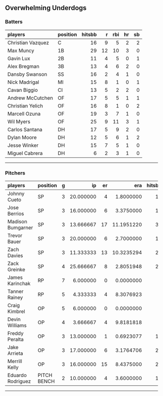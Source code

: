 ## Overwhelming Underdogs

### Batters

 
|players           |position | hitsbb|  r| rbi| hr| sb| 
|:-----------------|:--------|------:|--:|---:|--:|--:| 
|Christian Vazquez |C        |     16|  9|   5|  2|  2| 
|Max Muncy         |1B       |     29| 12|  10|  3|  0| 
|Gavin Lux         |2B       |     11|  4|   5|  0|  1| 
|Alex Bregman      |3B       |     13|  4|   6|  2|  0| 
|Dansby Swanson    |SS       |     16|  2|   4|  1|  0| 
|Nick Madrigal     |MI       |     15|  8|   1|  0|  1| 
|Cavan Biggio      |CI       |     13|  5|   2|  2|  0| 
|Andrew McCutchen  |OF       |     17|  5|   5|  1|  1| 
|Christian Yelich  |OF       |     16|  8|   1|  0|  2| 
|Marcell Ozuna     |OF       |     19|  3|   7|  1|  0| 
|Wil Myers         |OF       |     25|  9|  11|  3|  1| 
|Carlos Santana    |DH       |     17|  5|   9|  2|  0| 
|Dylan Moore       |DH       |     12|  5|   6|  1|  2| 
|Jesse Winker      |DH       |     15|  7|   5|  1|  0| 
|Miguel Cabrera    |DH       |      6|  2|   3|  1|  0| 

* * *

### Pitchers

 
|players           |position    |  g|        ip| er|        era| hitsbb|      whip| so|  w| sv| 
|:-----------------|:-----------|--:|---------:|--:|----------:|------:|---------:|--:|--:|--:| 
|Johnny Cueto      |SP          |  3| 20.000000|  4|  1.8000000|     17| 0.8500000| 18|  2|  0| 
|Jose Berrios      |SP          |  3| 16.000000|  6|  3.3750000|     15| 0.9375000| 25|  2|  0| 
|Madison Bumgarner |SP          |  3| 13.666667| 17| 11.1951220|     30| 2.1951220| 15|  0|  0| 
|Trevor Bauer      |SP          |  3| 20.000000|  6|  2.7000000|     12| 0.6000000| 29|  2|  0| 
|Zach Davies       |SP          |  3| 11.333333| 13| 10.3235294|     25| 2.2058824|  8|  1|  0| 
|Zack Greinke      |SP          |  4| 25.666667|  8|  2.8051948|     26| 1.0129870| 16|  2|  0| 
|James Karinchak   |RP          |  7|  6.000000|  0|  0.0000000|      4| 0.6666667| 11|  0|  1| 
|Tanner Rainey     |RP          |  5|  4.333333|  4|  8.3076923|      8| 1.8461538|  3|  0|  0| 
|Craig Kimbrel     |OP          |  5|  6.000000|  0|  0.0000000|      1| 0.1666667| 10|  0|  3| 
|Devin Williams    |OP          |  4|  3.666667|  4|  9.8181818|      8| 2.1818182|  5|  0|  0| 
|Freddy Peralta    |OP          |  3| 13.000000|  1|  0.6923077|     14| 1.0769231| 24|  2|  0| 
|Jake Arrieta      |OP          |  3| 17.000000|  6|  3.1764706|     22| 1.2941176| 14|  2|  0| 
|Merrill Kelly     |OP          |  3| 16.000000| 15|  8.4375000|     27| 1.6875000| 10|  1|  0| 
|Eduardo Rodriguez |PITCH BENCH |  2| 10.000000|  4|  3.6000000|     10| 1.0000000| 12|  2|  0| 


* * *


